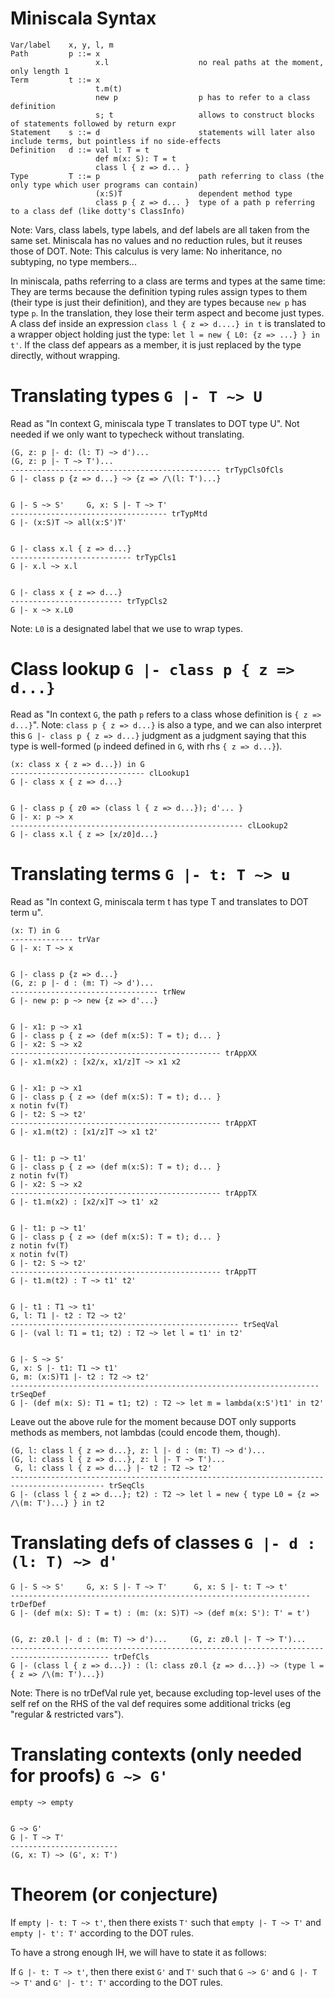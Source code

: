 
Miniscala Syntax
================

    Var/label    x, y, l, m
    Path         p ::= x
                       x.l                    no real paths at the moment, only length 1
    Term         t ::= x
                       t.m(t)
                       new p                  p has to refer to a class definition
                       s; t                   allows to construct blocks of statements followed by return expr
    Statement    s ::= d                      statements will later also include terms, but pointless if no side-effects
    Definition   d ::= val l: T = t
                       def m(x: S): T = t
                       class l { z => d... }
    Type         T ::= p                      path referring to class (the only type which user programs can contain)
                       (x:S)T                 dependent method type
                       class p { z => d... }  type of a path p referring to a class def (like dotty's ClassInfo)

Note: Vars, class labels, type labels, and def labels are all taken from the same set.
Miniscala has no values and no reduction rules, but it reuses those of DOT.
Note: This calculus is very lame: No inheritance, no subtyping, no type members...

In miniscala, paths referring to a class are terms and types at the same time: They are terms because the definition typing rules assign types to them (their type is just their definition), and they are types because `new p` has type `p`.
In the translation, they lose their term aspect and become just types. A class def inside an expression `class l { z => d....} in t` is translated to a wrapper object holding just the type: `let l = new { L0: {z => ...} } in t'`. If the class def appears as a member, it is just replaced by the type directly, without wrapping.


Translating types `G |- T ~> U`
===============================

Read as "In context G, miniscala type T translates to DOT type U".
Not needed if we only want to typecheck without translating.


    (G, z: p |- d: (l: T) ~> d')...
    (G, z: p |- T ~> T')...
    ----------------------------------------------- trTypClsOfCls
    G |- class p {z => d...} ~> {z => /\(l: T')...}

    
    G |- S ~> S'     G, x: S |- T ~> T'
    ----------------------------------- trTypMtd
    G |- (x:S)T ~> all(x:S')T'

    
    G |- class x.l { z => d...}
    --------------------------- trTypCls1
    G |- x.l ~> x.l

    
    G |- class x { z => d...}
    ------------------------- trTypCls2
    G |- x ~> x.L0
    
Note: `L0` is a designated label that we use to wrap types.


Class lookup `G |- class p { z => d...}`
========================================

Read as "In context `G`, the path `p` refers to a class whose definition is `{ z => d...}`".
Note: `class p { z => d...}` is also a type, and we can also interpret this `G |- class p { z => d...}` judgment as a judgment saying that this type is well-formed (`p` indeed defined in `G`, with rhs `{ z => d...}`).

    (x: class x { z => d...}) in G
    ------------------------------ clLookup1
    G |- class x { z => d...}
    
    
    G |- class p { z0 => (class l { z => d...}); d'... } 
    G |- x: p ~> x
    ---------------------------------------------------- clLookup2
    G |- class x.l { z => [x/z0]d...}


Translating terms `G |- t: T ~> u`
==================================

Read as "In context G, miniscala term t has type T and translates to DOT term u".


    (x: T) in G
    -------------- trVar
    G |- x: T ~> x


    G |- class p {z => d...}
    (G, z: p |- d : (m: T) ~> d')...
    --------------------------------- trNew
    G |- new p: p ~> new {z => d'...}

    
    G |- x1: p ~> x1
    G |- class p { z => (def m(x:S): T = t); d... }
    G |- x2: S ~> x2
    ----------------------------------------------- trAppXX
    G |- x1.m(x2) : [x2/x, x1/z]T ~> x1 x2
    
    
    G |- x1: p ~> x1
    G |- class p { z => (def m(x:S): T = t); d... }
    x notin fv(T)
    G |- t2: S ~> t2'
    ----------------------------------------------- trAppXT
    G |- x1.m(t2) : [x1/z]T ~> x1 t2'
    
    
    G |- t1: p ~> t1'
    G |- class p { z => (def m(x:S): T = t); d... }
    z notin fv(T)
    G |- x2: S ~> x2
    ----------------------------------------------- trAppTX
    G |- t1.m(x2) : [x2/x]T ~> t1' x2
    
    
    G |- t1: p ~> t1'
    G |- class p { z => (def m(x:S): T = t); d... }
    z notin fv(T)
    x notin fv(T)
    G |- t2: S ~> t2'
    ----------------------------------------------- trAppTT
    G |- t1.m(t2) : T ~> t1' t2'
    
    
    G |- t1 : T1 ~> t1'
    G, l: T1 |- t2 : T2 ~> t2'
    --------------------------------------------------- trSeqVal
    G |- (val l: T1 = t1; t2) : T2 ~> let l = t1' in t2'

    
    G |- S ~> S'
    G, x: S |- t1: T1 ~> t1'
    G, m: (x:S)T1 |- t2 : T2 ~> t2'
    --------------------------------------------------------------------- trSeqDef
    G |- (def m(x: S): T1 = t1; t2) : T2 ~> let m = lambda(x:S')t1' in t2'
Leave out the above rule for the moment because DOT only supports methods as members, not lambdas (could encode them, though).

    
    (G, l: class l { z => d...}, z: l |- d : (m: T) ~> d')...
    (G, l: class l { z => d...}, z: l |- T ~> T')...
     G, l: class l { z => d...} |- t2 : T2 ~> t2'
    ------------------------------------------------------------------------------------------- trSeqCls
    G |- (class l { z => d...}; t2) : T2 ~> let l = new { type L0 = {z => /\(m: T')...} } in t2
    
    
    
Translating defs of classes `G |- d : (l: T) ~> d'`
===================================================


    G |- S ~> S'     G, x: S |- T ~> T'      G, x: S |- t: T ~> t'
    ------------------------------------------------------------------- trDefDef
    G |- (def m(x: S): T = t) : (m: (x: S)T) ~> (def m(x: S'): T' = t')

    
    (G, z: z0.l |- d : (m: T) ~> d')...     (G, z: z0.l |- T ~> T')...
    -------------------------------------------------------------------------------------------- trDefCls
    G |- (class l { z => d...}) : (l: class z0.l {z => d...}) ~> (type l = { z => /\(m: T')...})

Note: There is no trDefVal rule yet, because excluding top-level uses of the self ref on the RHS of the val def requires some additional tricks (eg "regular & restricted vars").



Translating contexts (only needed for proofs) `G ~> G'`
=======================================================

    empty ~> empty

    
    G ~> G'
    G |- T ~> T'
    ------------------------
    (G, x: T) ~> (G', x: T')



Theorem (or conjecture)
=======================

If `empty |- t: T ~> t'`, then there exists `T'` such that `empty |- T ~> T'` and `empty |- t': T'` according to the DOT rules.

To have a strong enough IH, we will have to state it as follows:

If `G |- t: T ~> t'`, then there exist `G'` and `T'` such that `G ~> G'` and `G |- T ~> T'` and `G' |- t': T'` according to the DOT rules.



